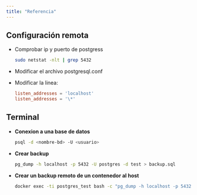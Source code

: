 ```yaml
---
title: "Referencia"
---
```


## Configuración remota

- Comprobar ip y puerto de postgress

  ```sh
  sudo netstat -nlt | grep 5432
  ```

- Modificar el archivo postgresql.conf
- Modificar la linea:

  ```conf
  listen_addresses = 'localhost'
  listen_addresses = '\*'
  ```

## Terminal

- **Conexion a una base de datos**

  ```sh
  psql -d <nombre-bd> -U <usuario>
  ```

- **Crear backup**

  ```sh
  pg_dump -h localhost -p 5432 -U postgres -d test > backup.sql
  ```

- **Crear un backup remoto de un contenedor al host**

  ```sh
  docker exec -ti postgres_test bash -c "pg_dump -h localhost -p 5432 -U postgres -d test" > backup.sql
  ```
